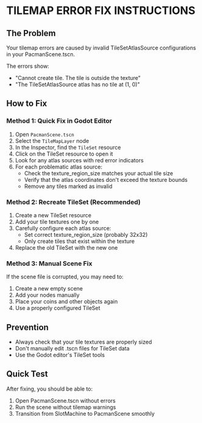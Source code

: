 # TILEMAP ERROR FIX INSTRUCTIONS

## The Problem
Your tilemap errors are caused by invalid TileSetAtlasSource configurations in your PacmanScene.tscn.

The errors show:
- "Cannot create tile. The tile is outside the texture"
- "The TileSetAtlasSource atlas has no tile at (1, 0)"

## How to Fix

### Method 1: Quick Fix in Godot Editor
1. Open `PacmanScene.tscn`
2. Select the `TileMapLayer` node
3. In the Inspector, find the `TileSet` resource
4. Click on the TileSet resource to open it
5. Look for any atlas sources with red error indicators
6. For each problematic atlas source:
   - Check the texture_region_size matches your actual tile size
   - Verify that the atlas coordinates don't exceed the texture bounds
   - Remove any tiles marked as invalid

### Method 2: Recreate TileSet (Recommended)
1. Create a new TileSet resource
2. Add your tile textures one by one
3. Carefully configure each atlas source:
   - Set correct texture_region_size (probably 32x32)
   - Only create tiles that exist within the texture
4. Replace the old TileSet with the new one

### Method 3: Manual Scene Fix
If the scene file is corrupted, you may need to:
1. Create a new empty scene
2. Add your nodes manually
3. Place your coins and other objects again
4. Use a properly configured TileSet

## Prevention
- Always check that your tile textures are properly sized
- Don't manually edit .tscn files for TileSet data
- Use the Godot editor's TileSet tools

## Quick Test
After fixing, you should be able to:
1. Open PacmanScene.tscn without errors
2. Run the scene without tilemap warnings
3. Transition from SlotMachine to PacmanScene smoothly
